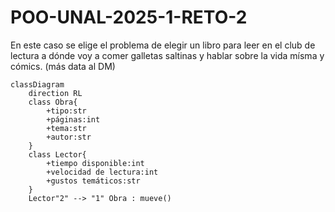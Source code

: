# POO-UNAL-2025-1-RETO-2
En este caso se elige el problema de elegir un libro para leer en el club de lectura a dónde voy a comer galletas saltinas y hablar sobre la vida mísma y cómics. (más data al DM)

```mermaid
classDiagram
    direction RL
    class Obra{
        +tipo:str
        +páginas:int
        +tema:str
        +autor:str
    }
    class Lector{
        +tiempo disponible:int
        +velocidad de lectura:int
        +gustos temáticos:str
    }
    Lector"2" --> "1" Obra : mueve()
```